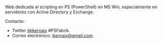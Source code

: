 Web dedicada al scripting en PS (PowerShell) en MS Win, especialmente en servidores con Active Directory y Exchange.

Contacto:

* Twitter [@ikernaix](https://twitter.com/ikernaix) #PSFabrik.
* Correo electrónico: ikernaix@gmail.com.






